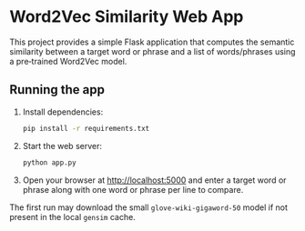 # Word2Vec Similarity Web App

This project provides a simple Flask application that computes the
semantic similarity between a target word or phrase and a list of
words/phrases using a pre‑trained Word2Vec model.

## Running the app

1. Install dependencies:
   ```bash
   pip install -r requirements.txt
   ```

2. Start the web server:
   ```bash
   python app.py
   ```

3. Open your browser at [http://localhost:5000](http://localhost:5000)
   and enter a target word or phrase along with one word or phrase per
   line to compare.

The first run may download the small `glove-wiki-gigaword-50` model if
not present in the local `gensim` cache.
